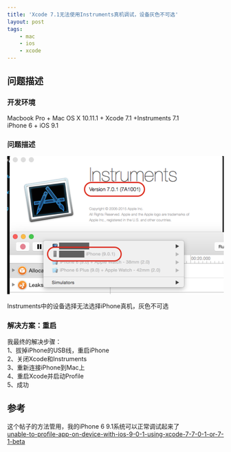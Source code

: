 ```yaml
---
title: 'Xcode 7.1无法使用Instruments真机调试，设备灰色不可选'
layout: post
tags:
    - mac
    - ios
    - xcode
---
```


## 问题描述

### 开发环境
Macbook Pro + Mac OS X 10.11.1 + Xcode 7.1 +Instruments 7.1  
iPhone 6 + iOS 9.1  

### 问题描述
![Instruments中的设备选择无法选择iPhone真机，灰色不可选](/media/files/2015/11/05/instruments-gray-device.png)

Instruments中的设备选择无法选择iPhone真机，灰色不可选


### 解决方案：重启
我最终的解决步骤：  
1、拔掉iPhone的USB线，重启iPhone  
2、关闭Xcode和Instruments  
3、重新连接iPhone到Mac上  
4、重启Xcode并启动Profile  
5、成功  

## 参考
这个帖子的方法管用，我的iPhone 6 9.1系统可以正常调试起来了  
[unable-to-profile-app-on-device-with-ios-9-0-1-using-xcode-7-7-0-1-or-7-1-beta](http://stackoverflow.com/questions/32878283/unable-to-profile-app-on-device-with-ios-9-0-1-using-xcode-7-7-0-1-or-7-1-beta)

